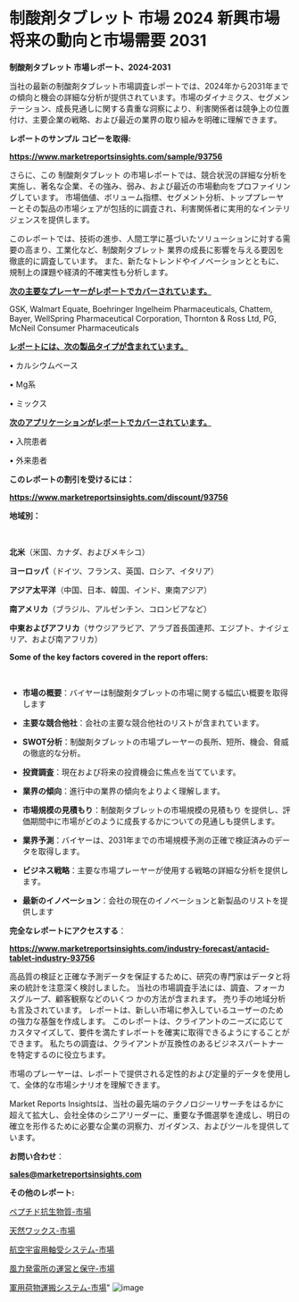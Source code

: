 # 制酸剤タブレット 市場 2024 新興市場 将来の動向と市場需要 2031

<strong>制酸剤タブレット 市場レポート、2024-2031</strong>

当社の最新の制酸剤タブレット市場調査レポートでは、2024年から2031年までの傾向と機会の詳細な分析が提供されています。市場のダイナミクス、セグメンテーション、成長見通しに関する貴重な洞察により、利害関係者は競争上の位置付け、主要企業の戦略、および最近の業界の取り組みを明確に理解できます。



<strong>レポートのサンプル コピーを取得:</strong> <a href=https://www.marketreportsinsights.com/sample/93756>

<strong><u>https://www.marketreportsinsights.com/sample/93756</u></strong></a>

さらに、この 制酸剤タブレット の市場レポートでは、競合状況の詳細な分析を実施し、著名な企業、その強み、弱み、および最近の市場動向をプロファイリングしています。 市場価値、ボリューム指標、セグメント分析、トッププレーヤーとその製品の市場シェアが包括的に調査され、利害関係者に実用的なインテリジェンスを提供します。

このレポートでは、技術の進歩、人間工学に基づいたソリューションに対する需要の高まり、工業化など、制酸剤タブレット 業界の成長に影響を与える要因を徹底的に調査しています。 また、新たなトレンドやイノベーションとともに、規制上の課題や経済的不確実性も分析します。



<strong><u>次の主要なプレーヤーがレポートでカバーされています。</u></strong>

GSK, Walmart Equate, Boehringer Ingelheim Pharmaceuticals, Chattem, Bayer, WellSpring Pharmaceutical Corporation, Thornton & Ross Ltd, PG, McNeil Consumer Pharmaceuticals



<strong><u><b>レポートには、次の製品タイプが含まれています。</b></u></strong>

• カルシウムベース

• Mg系

• ミックス



<strong><u><b>次のアプリケーションがレポートでカバーされています。</b></u></strong>

• 入院患者

• 外来患者



<strong><b>このレポートの割引を受けるには：</b></strong>

<a href=https://www.marketreportsinsights.com/discount/93756>

<strong><u>https://www.marketreportsinsights.com/discount/93756</u></strong></a>



<strong>地域別：</strong>

<strong> </strong>



<strong>北米</strong>（米国、カナダ、およびメキシコ）



<strong>ヨーロッパ</strong>（ドイツ、フランス、英国、ロシア、イタリア）



<strong>アジア太平洋</strong>（中国、日本、韓国、インド、東南アジア）



<strong>南アメリカ</strong>（ブラジル、アルゼンチン、コロンビアなど）



<strong>中東およびアフリカ</strong>（サウジアラビア、アラブ首長国連邦、エジプト、ナイジェリア、および南アフリカ）



<strong>Some of the key factors covered in the report offers:</strong>

<strong> </strong>
<ul>
  <li>

<strong>市場の概要</strong>：バイヤーは制酸剤タブレットの市場に関する幅広い概要を取得します</li>
  <li>

<strong>主要な競合他社</strong>：会社の主要な競合他社のリストが含まれています。</li>
  <li>

<strong>SWOT分析</strong>：制酸剤タブレットの市場プレーヤーの長所、短所、機会、脅威の徹底的な分析。</li>
  <li>

<strong>投資調査</strong>：現在および将来の投資機会に焦点を当てています。</li>
  <li>

<strong>業界の傾向</strong>：進行中の業界の傾向をよりよく理解します。</li>
  <li>

<strong>市場規模の見積もり</strong>：制酸剤タブレットの市場規模の見積もり を提供し、評価期間中に市場がどのように成長するかについての見通しも提供します。</li>
  <li>

<strong>業界予測</strong>：バイヤーは、2031年までの市場規模予測の正確で検証済みのデータを取得します。</li>
  <li>

<strong>ビジネス戦略</strong>：主要な市場プレーヤーが使用する戦略の詳細な分析を提供します。</li>
  <li>

<strong>最新のイノベーション</strong>：会社の現在のイノベーションと新製品のリストを提供します</li>
</ul>


<strong>完全なレポートにアクセスする</strong>：

<a href=https://www.marketreportsinsights.com/industry-forecast/antacid-tablet-industry-93756>

<strong><u>https://www.marketreportsinsights.com/industry-forecast/antacid-tablet-industry-93756</u></strong></a>

高品質の検証と正確な予測データを保証するために、研究の専門家はデータと将来の統計を注意深く検討しました。 当社の市場調査手法には、調査、フォーカスグループ、顧客観察などのいくつ かの方法が含まれます。 売り手の地域分析も言及されています。 レポートは、新しい市場に参入しているユーザーのための強力な基盤を作成します。 このレポートは、クライアントのニーズに応じてカスタマイズして、要件を満たすレポートを確実に取得できるようにすることができます。 私たちの調査は、クライアントが互換性のあるビジネスパートナーを特定するのに役立ちます。

市場のプレーヤーは、レポートで提供される定性的および定量的データを使用して、全体的な市場シナリオを理解できます。

Market Reports Insightsは、当社の最先端のテクノロジーリサーチをはるかに超えて拡大し、会社全体のシニアリーダーに、重要な予備選挙を達成し、明日の確立を形作るために必要な企業の洞察力、ガイダンス、およびツールを提供しています。



<strong><b>お問い合わせ</b></strong>：

<a href=mailto:sales@marketreportsinsights.com>

<strong><u>sales@marketreportsinsights.com</u></strong></a>



<strong>その他のレポート:</strong>

<a href=https://www.linkedin.com/pulse/ペプチド抗生物質-市場-2023-新興市場-将来の動向と市場需要-2030-vmupf/>ペプチド抗生物質-市場</a>

<a href=https://www.linkedin.com/pulse/天然ワックス-市場-2023-総利益と主要ベンダー-2030-data-dive-discoveries-24-analysis-edcgf/>天然ワックス-市場</a>

<a href=https://www.linkedin.com/pulse/航空宇宙用軸受システム-市場-2030-年までの需要に焦点を当てた-2023-prikf/>航空宇宙用軸受システム-市場</a>

<a href=https://www.linkedin.com/pulse/風力発電所の運営と保守-市場-2030-年までの需要に焦点を当てた-2023-3tnyf/>風力発電所の運営と保守-市場</a>

<a href=https://www.linkedin.com/pulse/軍用荷物運搬システム-市場-2023-新興市場-将来の動向と市場需要-2030-i0bvf/>軍用荷物運搬システム-市場</a>"
![image](https://github.com/gayatriri2/Market-Trends/assets/166717496/e2abe2f2-3a99-42e8-847f-d53b5af830b3)
